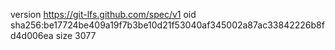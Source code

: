 version https://git-lfs.github.com/spec/v1
oid sha256:be17724be409a19f7b3be10d21f53040af345002a87ac33842226b8fd4d006ea
size 3077
